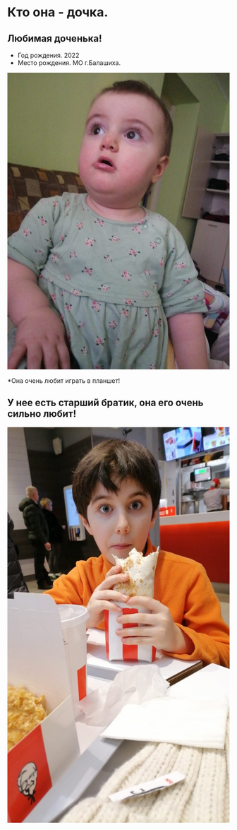 # Кто она - дочка.

## Любимая доченька!

* Год рождения. 2022
* Место рождения. МО г.Балашиха.

![Привет,это Кумсият!](Кумсият.jpeg)

*Она очень любит играть в планшет!

## У нее есть старший братик, она его очень сильно любит!




![Привет,это Магома!](Магома.jpeg)